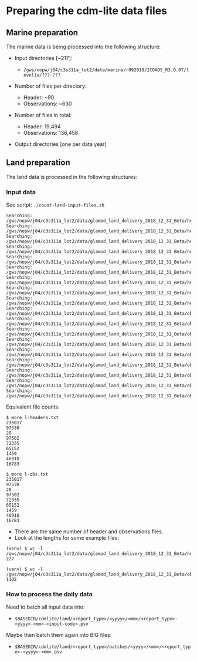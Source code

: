 # Preparing the cdm-lite data files

## Marine preparation

The marine data is being processed into the following structure:

 - Input directories [~217]:
   - `/gws/nopw/j04/c3s311a_lot2/data/marine/r092019/ICOADS_R3.0.0T/level1a/???-???`
 - Number of files per directory:
   - Header:          ~90 
   - Observations:   ~630 
 - Number of files in total:
   - Header:        19,494
   - Observations: 136,458

 - Output directories [one per data year]

## Land preparation

The land data is processed in the following structures:

### Input data

See script: `./count-land-input-files.sh`

```
Searching: /gws/nopw/j04/c3s311a_lot2/data/glamod_land_delivery_2018_12_31_Beta/header_table
Searching: /gws/nopw/j04/c3s311a_lot2/data/glamod_land_delivery_2018_12_31_Beta/header_table/daily
Searching: /gws/nopw/j04/c3s311a_lot2/data/glamod_land_delivery_2018_12_31_Beta/header_table/daily/T1
Searching: /gws/nopw/j04/c3s311a_lot2/data/glamod_land_delivery_2018_12_31_Beta/header_table/daily/T3_protect
Searching: /gws/nopw/j04/c3s311a_lot2/data/glamod_land_delivery_2018_12_31_Beta/header_table/monthly
Searching: /gws/nopw/j04/c3s311a_lot2/data/glamod_land_delivery_2018_12_31_Beta/header_table/sub_daily
Searching: /gws/nopw/j04/c3s311a_lot2/data/glamod_land_delivery_2018_12_31_Beta/header_table/sub_daily/AFWA_protect
Searching: /gws/nopw/j04/c3s311a_lot2/data/glamod_land_delivery_2018_12_31_Beta/header_table/sub_daily/ICAO_protect
Searching: /gws/nopw/j04/c3s311a_lot2/data/glamod_land_delivery_2018_12_31_Beta/header_table/sub_daily/WMO_protect
Searching: /gws/nopw/j04/c3s311a_lot2/data/glamod_land_delivery_2018_12_31_Beta/observations_table
Searching: /gws/nopw/j04/c3s311a_lot2/data/glamod_land_delivery_2018_12_31_Beta/observations_table/daily
Searching: /gws/nopw/j04/c3s311a_lot2/data/glamod_land_delivery_2018_12_31_Beta/observations_table/daily/T1
Searching: /gws/nopw/j04/c3s311a_lot2/data/glamod_land_delivery_2018_12_31_Beta/observations_table/daily/T3_protect
Searching: /gws/nopw/j04/c3s311a_lot2/data/glamod_land_delivery_2018_12_31_Beta/observations_table/monthly
Searching: /gws/nopw/j04/c3s311a_lot2/data/glamod_land_delivery_2018_12_31_Beta/observations_table/sub_daily
Searching: /gws/nopw/j04/c3s311a_lot2/data/glamod_land_delivery_2018_12_31_Beta/observations_table/sub_daily/AFWA_protect
Searching: /gws/nopw/j04/c3s311a_lot2/data/glamod_land_delivery_2018_12_31_Beta/observations_table/sub_daily/ICAO_protect
Searching: /gws/nopw/j04/c3s311a_lot2/data/glamod_land_delivery_2018_12_31_Beta/observations_table/sub_daily/WMO_protect
```

Equivalent file counts:

```
$ more l-headers.txt
235017
97530
28
97502
72335
65152
1459
46910
16783

$ more l-obs.txt
235017
97530
28
97502
72335
65152
1459
46910
16783
```

 - There are the same number of header and observations files.
 - Look at the lengths for some example files:
 
 ```
(venv) $ wc -l /gws/nopw/j04/c3s311a_lot2/data/glamod_land_delivery_2018_12_31_Beta/header_table/daily/T3_protect/header_table_BETA_ACW00011604_1.psv
227 

(venv) $ wc -l /gws/nopw/j04/c3s311a_lot2/data/glamod_land_delivery_2018_12_31_Beta/observations_table/daily/T3_protect/observation_table_BETA_ACW00011604_1.psv
1102 
```

### How to process the daily data

Need to batch all input data into:
  - `$BASEDIR/cdmlite/land/<report_type>/<yyyy>/<mm>/<report_type>-<yyyy>-<mm>-<input-code>.psv`

Maybe then batch them again into BIG files:
 -  `$BASEDIR/cdmlite/land/<report_type>/batches/<yyyy>/<mm>/<report_type>-<yyyy>-<mm>.psv`


